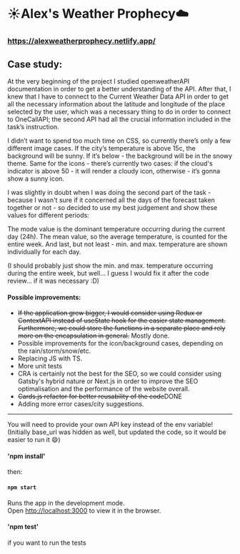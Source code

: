 # :sunny:Alex's Weather Prophecy:cloud:
### https://alexweatherprophecy.netlify.app/

## Case study:

At the very beginning of the project I studied openweatherAPI documentation in order to get a better understanding of the API. After that, I knew that I have to connect to the Current Weather Data API in order to get all the necessary information about the latitude and longitude of the place selected by the user, which was a necessary thing to do in order to connect to OneCallAPI; the second API had all the crucial information included in the task’s instruction.

I didn’t want to spend too much time on CSS, so currently there’s only a few different image cases. If the city’s temperature is above 15c, the background will be sunny. If it’s below - the background will be in the snowy theme. Same for the icons - there’s currently two cases: if the cloud's indicator is above 50 - it will render a cloudy icon, otherwise - it’s gonna show a sunny icon.

I was slightly in doubt when I was doing the second part of the task - because I wasn't sure if it concerned all the days of the forecast taken together or not -  so decided to use my best judgement and show these values for different periods:

The mode value is the dominant temperature occurring during the current day (24h).
The mean value, so the average temperature, is counted for the entire week.
And last, but not least - min. and max. temperature are shown individually for each day.

(I should probably just show the min. and max. temperature occurring during the entire week, but well... I guess I would fix it after the code review... if it was necessary :D)

#### Possible improvements:

- ~~If the application grew bigger, I would consider using Redux or ContextAPI instead of useState hook for the easier state management. Furthermore, we could store the functions in a separate place and rely more on the encapsulation in general.~~ Mostly done.
- Possible improvements for the icon/background cases, depending on the rain/storm/snow/etc.
- Replacing JS with TS.
- More unit tests
- CRA is certainly not the best for the SEO, so we could consider using Gatsby's hybrid nature or Next.js in order to improve the SEO optimalisation and the performance of the website overall.
- ~~Cards.js refactor for better reusability of the code~~DONE
- Adding more error cases/city suggestions.

-------------------

You will need to provide your own API key instead of the env variable!
(Initially base_url was hidden as well, but updated the code, so it would be easier to run it :smile:)

#### 'npm install'

then:

#### `npm start`

Runs the app in the development mode.<br />
Open [http://localhost:3000](http://localhost:3000) to view it in the browser.




#### 'npm test'

if you want to run the tests

